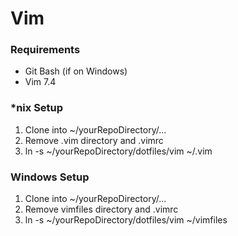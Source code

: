 # Vim 
### Requirements
* Git Bash (if on Windows)
* Vim 7.4

### *nix Setup

1. Clone into ~/yourRepoDirectory/...
2. Remove .vim directory and .vimrc 
3. ln -s ~/yourRepoDirectory/dotfiles/vim ~/.vim 

### Windows Setup
1. Clone into ~/yourRepoDirectory/...
2. Remove vimfiles directory and .vimrc 
3. ln -s ~/yourRepoDirectory/dotfiles/vim ~/vimfiles

